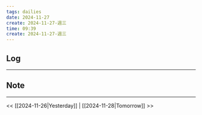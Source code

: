 ```yaml
---
tags: dailies  
date: 2024-11-27
create: 2024-11-27-週三
time: 09:39
create: 2024-11-27-週三
---
```

## Log
---


## Note
---


<< [[2024-11-26|Yesterday]] | [[2024-11-28|Tomorrow]] >>